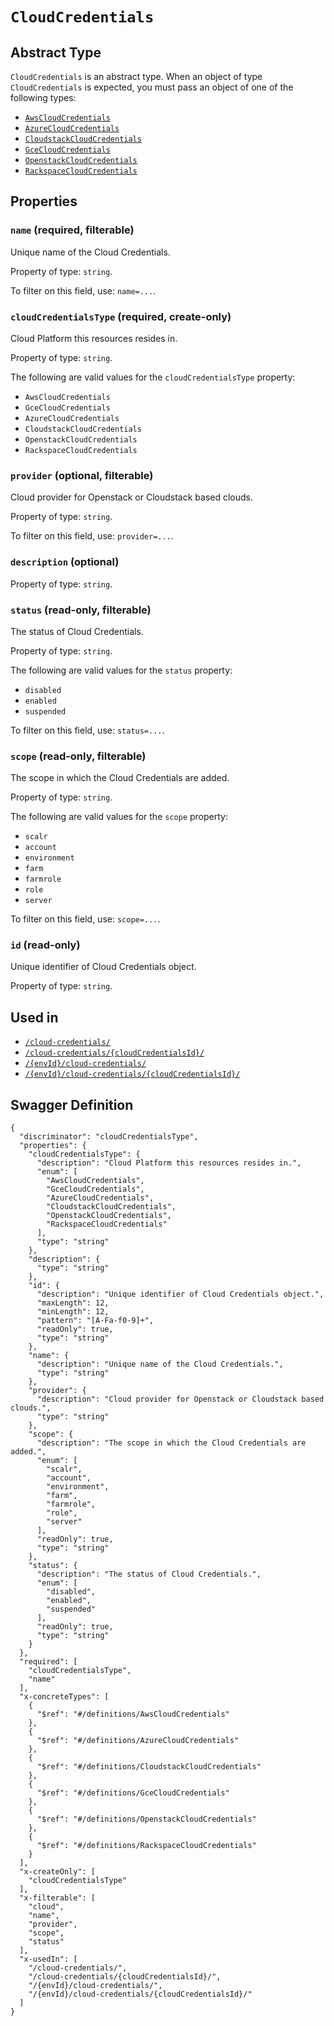 # `CloudCredentials` #




## Abstract Type ##

`CloudCredentials` is an abstract type. When an object of type `CloudCredentials` is expected, you must pass an object of
one of the following types:

  + [`AwsCloudCredentials`](./../definitions/AwsCloudCredentials.mkd)
  + [`AzureCloudCredentials`](./../definitions/AzureCloudCredentials.mkd)
  + [`CloudstackCloudCredentials`](./../definitions/CloudstackCloudCredentials.mkd)
  + [`GceCloudCredentials`](./../definitions/GceCloudCredentials.mkd)
  + [`OpenstackCloudCredentials`](./../definitions/OpenstackCloudCredentials.mkd)
  + [`RackspaceCloudCredentials`](./../definitions/RackspaceCloudCredentials.mkd)




## Properties ##

### `name` (required, filterable) ###

Unique name of the Cloud Credentials.


Property of type: `string`.


To filter on this field, use: `name=...`.


### `cloudCredentialsType` (required, create-only) ###

Cloud Platform this resources resides in.


Property of type: `string`.

 
The following are valid values for the `cloudCredentialsType` property:
  + `AwsCloudCredentials`
  + `GceCloudCredentials`
  + `AzureCloudCredentials`
  + `CloudstackCloudCredentials`
  + `OpenstackCloudCredentials`
  + `RackspaceCloudCredentials`



### `provider` (optional, filterable) ###

Cloud provider for Openstack or Cloudstack based clouds.


Property of type: `string`.


To filter on this field, use: `provider=...`.


### `description` (optional) ###




Property of type: `string`.




### `status` (read-only, filterable) ###

The status of Cloud Credentials.


Property of type: `string`.

 
The following are valid values for the `status` property:
  + `disabled`
  + `enabled`
  + `suspended`

To filter on this field, use: `status=...`.


### `scope` (read-only, filterable) ###

The scope in which the Cloud Credentials are added.


Property of type: `string`.

 
The following are valid values for the `scope` property:
  + `scalr`
  + `account`
  + `environment`
  + `farm`
  + `farmrole`
  + `role`
  + `server`

To filter on this field, use: `scope=...`.


### `id` (read-only) ###

Unique identifier of Cloud Credentials object.


Property of type: `string`.






## Used in ##

  + [`/cloud-credentials/`](./../rest/api/v1beta0/account/cloud-credentials/)
  + [`/cloud-credentials/{cloudCredentialsId}/`](./../rest/api/v1beta0/account/cloud-credentials/{cloudCredentialsId}/)
  + [`/{envId}/cloud-credentials/`](./../rest/api/v1beta0/user/{envId}/cloud-credentials/)
  + [`/{envId}/cloud-credentials/{cloudCredentialsId}/`](./../rest/api/v1beta0/user/{envId}/cloud-credentials/{cloudCredentialsId}/)

## Swagger Definition ##

    {
      "discriminator": "cloudCredentialsType", 
      "properties": {
        "cloudCredentialsType": {
          "description": "Cloud Platform this resources resides in.", 
          "enum": [
            "AwsCloudCredentials", 
            "GceCloudCredentials", 
            "AzureCloudCredentials", 
            "CloudstackCloudCredentials", 
            "OpenstackCloudCredentials", 
            "RackspaceCloudCredentials"
          ], 
          "type": "string"
        }, 
        "description": {
          "type": "string"
        }, 
        "id": {
          "description": "Unique identifier of Cloud Credentials object.", 
          "maxLength": 12, 
          "minLength": 12, 
          "pattern": "[A-Fa-f0-9]+", 
          "readOnly": true, 
          "type": "string"
        }, 
        "name": {
          "description": "Unique name of the Cloud Credentials.", 
          "type": "string"
        }, 
        "provider": {
          "description": "Cloud provider for Openstack or Cloudstack based clouds.", 
          "type": "string"
        }, 
        "scope": {
          "description": "The scope in which the Cloud Credentials are added.", 
          "enum": [
            "scalr", 
            "account", 
            "environment", 
            "farm", 
            "farmrole", 
            "role", 
            "server"
          ], 
          "readOnly": true, 
          "type": "string"
        }, 
        "status": {
          "description": "The status of Cloud Credentials.", 
          "enum": [
            "disabled", 
            "enabled", 
            "suspended"
          ], 
          "readOnly": true, 
          "type": "string"
        }
      }, 
      "required": [
        "cloudCredentialsType", 
        "name"
      ], 
      "x-concreteTypes": [
        {
          "$ref": "#/definitions/AwsCloudCredentials"
        }, 
        {
          "$ref": "#/definitions/AzureCloudCredentials"
        }, 
        {
          "$ref": "#/definitions/CloudstackCloudCredentials"
        }, 
        {
          "$ref": "#/definitions/GceCloudCredentials"
        }, 
        {
          "$ref": "#/definitions/OpenstackCloudCredentials"
        }, 
        {
          "$ref": "#/definitions/RackspaceCloudCredentials"
        }
      ], 
      "x-createOnly": [
        "cloudCredentialsType"
      ], 
      "x-filterable": [
        "cloud", 
        "name", 
        "provider", 
        "scope", 
        "status"
      ], 
      "x-usedIn": [
        "/cloud-credentials/", 
        "/cloud-credentials/{cloudCredentialsId}/", 
        "/{envId}/cloud-credentials/", 
        "/{envId}/cloud-credentials/{cloudCredentialsId}/"
      ]
    }
